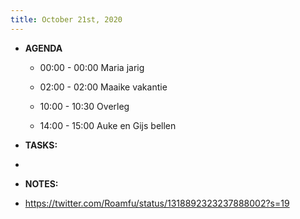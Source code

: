 ```yaml
---
title: October 21st, 2020
---
```


- **AGENDA**
	 - 00:00 - 00:00 Maria jarig

	 - 02:00 - 02:00 Maaike vakantie 

	 - 10:00 - 10:30 Overleg

	 - 14:00 - 15:00 Auke en Gijs bellen

- **TASKS:**

- 

- **NOTES:**

- https://twitter.com/Roamfu/status/1318892323237888002?s=19
